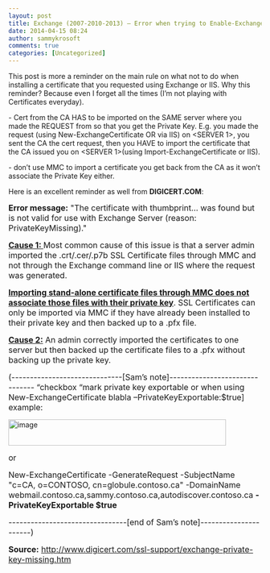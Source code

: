 ```yaml
---
layout: post
title: Exchange (2007-2010-2013) – Error when trying to Enable-ExchangeCertificate: PrivateKeyMissing – or – how to ensure that when you import an issued certificate you get the private key generated
date: 2014-04-15 08:24
author: sammykrosoft
comments: true
categories: [Uncategorized]
---
```

<p></p>  <p>This post is more a reminder on the main rule on what not to do when installing a certificate that you requested using Exchange or IIS. Why this reminder? Because even I forget all the times (I’m not playing with Certificates everyday).</p>  <p>- Cert from the CA HAS to be imported on the SAME server where you made the REQUEST from so that you get the Private Key. E.g. you made the request (using New-ExchangeCertificate OR via IIS) on &lt;SERVER 1&gt;, you sent the CA the cert request, then you HAVE to import the certificate that the CA issued you on &lt;SERVER 1&gt;(using Import-ExchangeCertificate or IIS).</p>  <p>- don’t use MMC to import a certificate you get back from the CA as it won’t associate the Private Key either.</p>  <p></p>  <p>Here is an excellent reminder as well from <strong>DIGICERT.COM</strong>:</p> <font size="3"></font>  <p></p> <font size="3"></font>  <p><font size="3"><b>Error message:</b> &quot;The certificate with thumbprint... was found but is not valid for use with Exchange Server (reason: PrivateKeyMissing).&quot;</font></p> <font size="3"></font>  <p></p> <font size="3"></font>  <p><font size="3"><strong><u>Cause 1: </u></strong>Most common cause of this issue is that a server admin imported the .crt/.cer/.p7b SSL Certificate files through MMC and not through the Exchange command line or IIS where the request was generated. </font></p> <font size="3"></font>  <p><font size="3"><strong><u>Importing stand-alone certificate files through MMC does not associate those files with their private key</u></strong>. SSL Certificates can only be imported via MMC if they have already been installed to their private key and then backed up to a .pfx file.</font></p> <font size="3"></font>  <p><font size="3"><strong><u>Cause 2:</u></strong> An admin correctly imported the certificates to one server but then backed up the certificate files to a .pfx without backing up the private key. </font></p>  <p><font size="3">(------------------------------[Sam’s note]------------------------------- “checkbox “mark private key exportable or when using New-ExchangeCertificate blabla –PrivateKeyExportable:$true] example:</font></p>  <p><font size="3"></font></p>  <p><a href="https://msdnshared.blob.core.windows.net/media/TNBlogsFS/prod.evol.blogs.technet.com/CommunityServer.Blogs.Components.WeblogFiles/00/00/00/73/61/metablogapi/6521.image_2.png" original-url="http://blogs.technet.com/cfs-file.ashx/__key/communityserver-blogs-components-weblogfiles/00-00-00-73-61-metablogapi/6521.image_5F00_2.png"><img title="image" style="display:inline;" border="0" alt="image" src="https://msdnshared.blob.core.windows.net/media/TNBlogsFS/prod.evol.blogs.technet.com/CommunityServer.Blogs.Components.WeblogFiles/00/00/00/73/61/metablogapi/7028.image_thumb.png" original-url="http://blogs.technet.com/cfs-file.ashx/__key/communityserver-blogs-components-weblogfiles/00-00-00-73-61-metablogapi/7028.image_5F00_thumb.png" width="433" height="52" /></a> </p>  <p><font size="3">or</font></p>  <p><font size="3">New-ExchangeCertificate -GenerateRequest -SubjectName &quot;c=CA, o=CONTOSO, cn=globule.contoso.ca&quot; -DomainName webmail.contoso.ca,sammy.contoso.ca,autodiscover.contoso.ca <strong>-PrivateKeyExportable $true</strong></font></p>  <p><font size="3"></font></p>  <p><font size="3">--------------------------------[end of Sam’s note]----------------------)</font></p>  <p></p>  <p><font size="3"><strong>Source:</strong> </font><a title="http://www.digicert.com/ssl-support/exchange-private-key-missing.htm" href="http://www.digicert.com/ssl-support/exchange-private-key-missing.htm"><font size="3">http://www.digicert.com/ssl-support/exchange-private-key-missing.htm</font></a></p>

